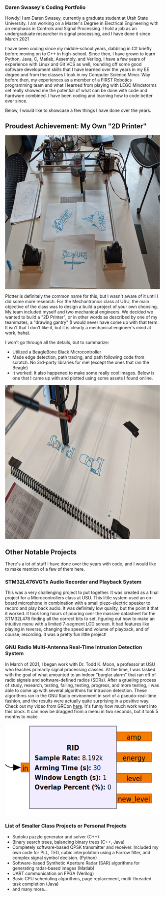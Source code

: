 ### Daren Swasey's Coding Portfolio

Howdy! I am Daren Swasey, currently a graduate student at Utah State University. I am working on a Master's Degree in Electrical Engineering with an emphasis in Controls and Signal Processing. I hold a job as an undergraduate researcher in signal processing, and I have done it since March 2021

I have been coding since my middle-school years, dabbling in C# briefly before moving on to C++ in high-school. Since then, I have grown to learn Python, Java, C, Matlab, Assembly, and Verilog. I have a few years of experience with Linux and Git VCS as well, rounding off some good software development skills that I have learned over the years in my EE degree and from the classes I took in my Computer Science Minor. Way before then, my experiences as a member of a FIRST Robotics programming team and what I learned from playing with LEGO Mindstorms set really showed me the potential of what can be done with code and hardware combined. I have been coding and learning how to code better ever since.

Below, I would like to showcase a few things I have done over the years.

## Proudest Achievement: My Own "2D Printer"
<!-- insert image of 2D printer results -->
<a href="URL_REDIRECT" target="blank"><img align="center" src="https://github.com/dswasey9608/dswasey9608/blob/main/images/completed_images.jpg" height="500" /></a>

Plotter is definitely the common name for this, but I wasn't aware of it until I did some more research. For the Mechantronics class at USU, the main objective of the class was to design a build a project of your own choosing. My team included myself and two mechanical engineers. We decided we wanted to build a "2D Printer", or in other words as described by one of my teammates, a "drawing gantry" (I would never have come up with that term. It isn't that I don't like it, but it is clearly a mechanical engineer's mind at work, haha).

I won't go through all the details, but to summarize:
- Utilized a BeagleBone Black Microcontroller
- Made edge detection, path tracing, and path following code from scratch. No 3rd-party libraries for me! (except   the ones that ran the Beagle)
- It worked. It also happened to make some really cool images. Below is one that I came up with and plotted using some assets I found online.

<!-- Show the LotR image -->
<a href="URL_REDIRECT" target="blank"><img align="center" src="https://github.com/dswasey9608/dswasey9608/blob/main/images/lotr_progress.jpg" height="500" /></a>

## Other Notable Projects
There's a lot of stuff I have done over the years with code, and I would like to make mention of a few of them here.

### STM32L476VGTx Audio Recorder and Playback System
This was a very challenging project to put together. It was created as a final project for a Microcontrollers class at USU. This little system used an on-board microphone in combination with a small piezo-electric speaker to record and play back audio. It was definitely low quality, but the point it that it worked. It took long hours of pouring over the massive datasheet for the STM32L476 finding all the correct bits to set, figuring out how to make an intuitive menu with a limited 7-segment LCD screen. It had features like playing in reverse, changing the speed and volume of playback, and of course, recording. It was a pretty fun little project!

### GNU Radio Multi-Antenna Real-Time Intrusion Detection System
In March of 2021, I began work with Dr. Todd K. Moon, a professor at USU who teaches primarily signal processing classes. At the time, I was tasked with the goal of what amounted to an indoor "burglar alarm" that ran off of radio signals and software-defined radios (SDRs). After a grueling process of study, research, testing, failing, testing, progress, and more testing, I was able to come up with several algorithms for intrusion detection. These algorithms ran in the GNU Radio environment in sort of a pseudo-real-time fashion, and the results were actually quite surprising in a positive way. Check out my video from GRCon [here](https://www.youtube.com/watch?v=JcKWgyM55To&t=1s). It's funny how much work went into this block. It can now be dragged from a menu in two seconds, but it took 5 months to make.

<a href="URL_REDIRECT" target="blank"><img align="center" src="https://github.com/dswasey9608/dswasey9608/blob/main/images/RID_block.png" height="300" /></a>

### List of Smaller Class Projects or Personal Projects
- Sudoku puzzle generator and solver (C++)
- Binary search trees, balancing binary trees (C++, Java)
- Completely software-based QPSK transmitter and receiver. Included my own code for PLL, TED, cubic interpolation using a Farrow filter, and complex signal symbol decision. (Python)
- Software-based Synthetic Aperture Radar (SAR) algorithms for generating radar-based images (Matlab)
- UART communication on FPGA (Verilog)
- Basic CPU scheduling algorithms, page replacement, multi-threaded task completion (Java)
- and many more...
<!--
**dswasey9608/dswasey9608** is a ✨ _special_ ✨ repository because its `README.md` (this file) appears on your GitHub profile.

Here are some ideas to get you started:

- 🔭 I’m currently working on ...
- 🌱 I’m currently learning ...
- 👯 I’m looking to collaborate on ...
- 🤔 I’m looking for help with ...
- 💬 Ask me about ...
- 📫 How to reach me: ...
- 😄 Pronouns: ...
- ⚡ Fun fact: ...

Outline:

- Short intro to myself
- Backstory of how I came to be an EE and software developer
- List of skills and favorite things to do in code
- List of my favorite projects
  - Show images of the absolute best
  - Keep images of others in a folder on GitHub
-->
